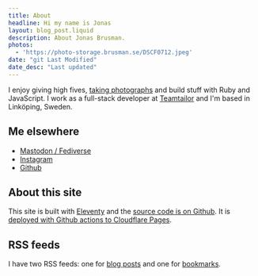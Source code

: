 ```yaml
---
title: About
headline: Hi my name is Jonas
layout: blog_post.liquid
description: About Jonas Brusman.
photos:
  - 'https://photo-storage.brusman.se/DSCF0712.jpeg'
date: "git Last Modified"
date_desc: "Last updated"
---
```


I enjoy giving high fives, [taking photographs](/photos) and build stuff with Ruby and JavaScript. I work as a full-stack developer at [Teamtailor](https://www.teamtailor.com) and I'm based in Linköping, Sweden.


## Me elsewhere
* [Mastodon / Fediverse](https://tacocat.space/@jonas)
* [Instagram](https://www.instagram.com/himynameisjonas/)
* [Github](https://github.com/himynameisjonas)

## About this site

This site is built with [Eleventy](https://www.11ty.dev) and the [source code is on Github](https://github.com/himynameisjonas/jonas.brusman.se). It is [deployed with Github actions to Cloudflare Pages](/deploy-eleventy-to-cloudflare-with-githubs-action-cache/).

## RSS feeds
I have two RSS feeds: one for [blog posts](/rss.xml) and one for [bookmarks](/bookmarks/rss.xml).
